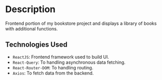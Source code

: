 # Description
Frontend portion of my bookstore project and displays a library of books with additional functions.

## Technologies Used
* `ReactJS`: Frontend framework used to build UI.
* `React-Query`: To handling asynchronous data fetching.
* `React-Router-DOM`: To handling routing.
* `Axios`: To fetch data from the backend.